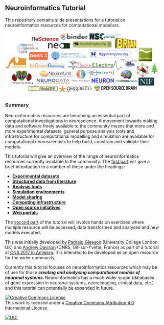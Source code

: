 ## Neuroinformatics Tutorial

This repository contains slide presentations for a tutorial on neuroinformatics resources for computational modellers. 

![logos](Exercises/images/Logos.png)


### Summary
 
Neuroinformatics resources are becoming an essential part of computational investigations in neuroscience. A movement towards making data and software freely available to the community means that more and more experimental datasets, general purpose analysis tools and infrastructure for computational modelling and simulation are available for computational neuroscientists to help build, constrain and validate their models. 
 
This tutorial will give an overview of the range of neuroinformatics resources currently available to the community. The [first part](https://github.com/NeuralEnsemble/NeuroinformaticsTutorial/tree/master/Part_1_Resources_for_computational_modellers) will give a brief introduction to a number of these under the headings:

- **[Experimental datasets](https://github.com/NeuralEnsemble/NeuroinformaticsTutorial/tree/master/Part_1_Resources_for_computational_modellers#11-experimental-datasets)**
- **[Structured data from literature](https://github.com/NeuralEnsemble/NeuroinformaticsTutorial/tree/master/Part_1_Resources_for_computational_modellers#12-structured-data-from-literature)**
- **[Analysis tools](https://github.com/NeuralEnsemble/NeuroinformaticsTutorial/tree/master/Part_1_Resources_for_computational_modellers#13-analysis-tools)**
- **[Simulation environments](https://github.com/NeuralEnsemble/NeuroinformaticsTutorial/tree/master/Part_1_Resources_for_computational_modellers#14-simulation-environments)**
- **[Model sharing](https://github.com/NeuralEnsemble/NeuroinformaticsTutorial/tree/master/Part_1_Resources_for_computational_modellers#15-model-sharing)**
- **[Computing infrastructure](https://github.com/NeuralEnsemble/NeuroinformaticsTutorial/tree/master/Part_1_Resources_for_computational_modellers#16-computing-infrastructure)**
- **[Open source initiatives](https://github.com/NeuralEnsemble/NeuroinformaticsTutorial/tree/master/Part_1_Resources_for_computational_modellers#17-open-source-initiatives)**
- **[Web portals](https://github.com/NeuralEnsemble/NeuroinformaticsTutorial/tree/master/Part_1_Resources_for_computational_modellers#18-web-portals)**

The [second part](https://github.com/NeuralEnsemble/NeuroinformaticsTutorial/tree/master/Exercises) of the tutorial will involve hands on exercises where multiple resource will be accessed, data transformed and analysed and new models executed. 

This was initially developed by [Padraig Gleeson](https://github.com/pgleeson) (University College London, UK) and [Andrew Davison](https://github.com/apdavison) (CNRS, Gif-sur-Yvette, France) as part of a tutorial at [CNS 2017 in Antwerp](http://www.cnsorg.org/cns-2017-tutorials). It is intended to be developed as an open resource for the wider community. 

Currently this tutorial focuses on neuroinformatics resources which may be of use for those _**creating and analysing computational models of neuronal systems**_. Neuroinformatics has a much wider scope (databases of gene expression in neuronal systems, neuroimaging, clinical data, etc.) and this tutorial can potentially be expanded in future.



<a rel="license" href="http://creativecommons.org/licenses/by/4.0/"><img alt="Creative Commons License" style="border-width:0" src="https://i.creativecommons.org/l/by/4.0/88x31.png" /></a><br />This work is licensed under a <a rel="license" href="http://creativecommons.org/licenses/by/4.0/">Creative Commons Attribution 4.0 International License</a>.



[![DOI](https://www.zenodo.org/badge/92952750.svg)](https://www.zenodo.org/badge/latestdoi/92952750)


